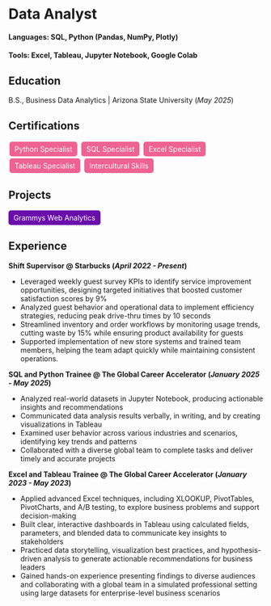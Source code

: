 # Data Analyst

#### Languages: SQL, Python (Pandas, NumPy, Plotly)
#### Tools: Excel, Tableau, Jupyter Notebook, Google Colab

## Education			        		
B.S., Business Data Analytics | Arizona State University (_May 2025_)

## Certifications

<a href="https://www.credential.net/5b99cdb5-95e5-48e9-b163-b9c59b5f96d8#acc.IBRzQVAs" target="_blank" style="padding:6px 10px; background-color:#ef6292; color:white; border-radius:5px; text-decoration:none; display:inline-block; margin:2px;">Python Specialist</a>
<a href="https://www.credential.net/c1f708ad-4d4a-403b-be1a-772aad27b0dd#acc.Abowy197" target="_blank" style="padding:6px 10px; background-color:#ef6292; color:white; border-radius:5px; text-decoration:none; display:inline-block; margin:2px;">SQL Specialist</a>
<a href="https://www.credential.net/414b3053-4053-403d-aaeb-739dfcd8bbd2#acc.6QP34AVI" target="_blank" style="padding:6px 10px; background-color:#ef6292; color:white; border-radius:5px; text-decoration:none; display:inline-block; margin:2px;">Excel Specialist</a>
<a href="https://www.credential.net/0558143e-40b4-4a74-9b86-62874c1ac1da#acc.fq7OjQpC" target="_blank" style="padding:6px 10px; background-color:#ef6292; color:white; border-radius:5px; text-decoration:none; display:inline-block; margin:2px;">Tableau Specialist</a>
<a href="https://www.credential.net/e68ea159-0cec-4fc2-8a15-2841a294d632#acc.43aYyUWn" target="_blank" style="padding:6px 10px; background-color:#ef6292; color:white; border-radius:5px; text-decoration:none; display:inline-block; margin:2px;">Intercultural Skills</a>

## Projects
<a href="https://github.com/lizmowrer/Grammys-Web-Analytics/blob/main/README.md" target="_blank" style="padding:6px 10px; background-color:#6a0dad; color:white; border-radius:5px; text-decoration:none; display:inline-block;">Grammys Web Analytics</a>

## Experience
**Shift Supervisor @ Starbucks (_April 2022 - Present_)**
- Leveraged weekly guest survey KPIs to identify service improvement opportunities, designing targeted initiatives that boosted customer satisfaction scores by 9%
- Analyzed guest behavior and operational data to implement efficiency strategies, reducing peak drive-thru times by 10 seconds
- Streamlined inventory and order workflows by monitoring usage trends, cutting waste by 15% while ensuring product availability for guests
- Supported implementation of new store systems and trained team members, helping the team adapt quickly while maintaining consistent operations.

**SQL and Python Trainee @ The Global Career Accelerator (_January 2025 - May 2025_)**
- Analyzed real-world datasets in Jupyter Notebook, producing actionable insights and recommendations
- Communicated data analysis results verbally, in writing, and by creating visualizations in Tableau
- Examined user behavior across various industries and scenarios, identifying key trends and patterns
- Collaborated with a diverse global team to complete tasks and deliver timely and accurate projects
  
**Excel and Tableau Trainee @ The Global Career Accelerator (_January 2023 - May 2023_)**
- Applied advanced Excel techniques, including XLOOKUP, PivotTables, PivotCharts, and A/B testing, to explore business problems and support decision-making
- Built clear, interactive dashboards in Tableau using calculated fields, parameters, and blended data to communicate key insights to stakeholders
- Practiced data storytelling, visualization best practices, and hypothesis-driven analysis to generate actionable recommendations for business leaders
- Gained hands-on experience presenting findings to diverse audiences and collaborating with a global team in a simulated professional setting using large datasets for enterprise-level business scenarios




